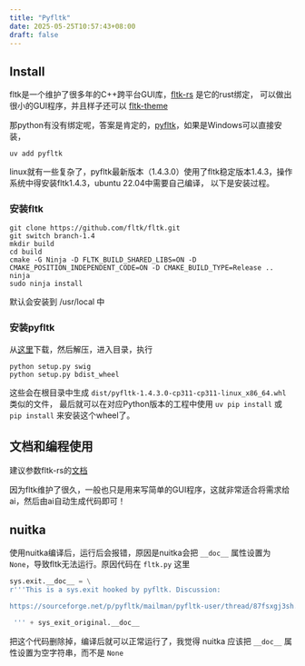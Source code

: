 ```yaml
---
title: "Pyfltk"
date: 2025-05-25T10:57:43+08:00
draft: false
---
```


## Install

fltk是一个维护了很多年的C++跨平台GUI库，[fltk-rs](https://github.com/fltk-rs/fltk-rs) 是它的rust绑定，
可以做出很小的GUI程序，并且样子还可以 [fltk-theme](https://github.com/fltk-rs/fltk-theme)

那python有没有绑定呢，答案是肯定的，[pyfltk](https://pyfltk.sourceforge.io/install.php)，如果是Windows可以直接安装，

```shell
uv add pyfltk
```

linux就有一些复杂了，pyfltk最新版本（1.4.3.0）使用了fltk稳定版本1.4.3，操作系统中得安装fltk1.4.3，ubuntu 22.04中需要自己编译，
以下是安装过程。

### 安装fltk

```shell
git clone https://github.com/fltk/fltk.git
git switch branch-1.4
mkdir build
cd build
cmake -G Ninja -D FLTK_BUILD_SHARED_LIBS=ON -D CMAKE_POSITION_INDEPENDENT_CODE=ON -D CMAKE_BUILD_TYPE=Release ..
ninja
sudo ninja install
```

默认会安装到 /usr/local 中

### 安装pyfltk

从[这里](https://sourceforge.net/projects/pyfltk/files/latest/download)下载，然后解压，进入目录，执行

```shell
python setup.py swig
python setup.py bdist_wheel
```

这些会在根目录中生成 `dist/pyfltk-1.4.3.0-cp311-cp311-linux_x86_64.whl` 类似的文件，
最后就可以在对应Python版本的工程中使用 `uv pip install` 或 `pip install` 来安装这个wheel了。

## 文档和编程使用

建议参数fltk-rs的[文档](https://fltk-rs.github.io/fltk-book/)

因为fltk维护了很久，一般也只是用来写简单的GUI程序，这就非常适合将需求给ai，然后由ai自动生成代码即可！

## nuitka

使用nuitka编译后，运行后会报错，原因是nuitka会把 `__doc__` 属性设置为 `None`，导致fltk无法运行。原因代码在 `fltk.py` 这里

```python
sys.exit.__doc__ = \
r'''This is a sys.exit hooked by pyfltk. Discussion:

https://sourceforge.net/p/pyfltk/mailman/pyfltk-user/thread/87fsxgj3sh.fsf%40secretsauce.net/#msg37304779

 ''' + sys_exit_original.__doc__
```

把这个代码删除掉，编译后就可以正常运行了，我觉得 nuitka 应该把 `__doc__` 属性设置为空字符串，而不是 `None`
